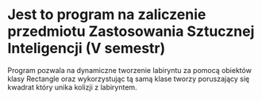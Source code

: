 # Jest to program na zaliczenie przedmiotu Zastosowania Sztucznej Inteligencji (V semestr)

Program pozwala na dynamiczne tworzenie labiryntu za pomocą obiektów klasy Rectangle oraz wykorzystując tą samą klase tworzy poruszający się kwadrat który unika kolizji z labiryntem.
